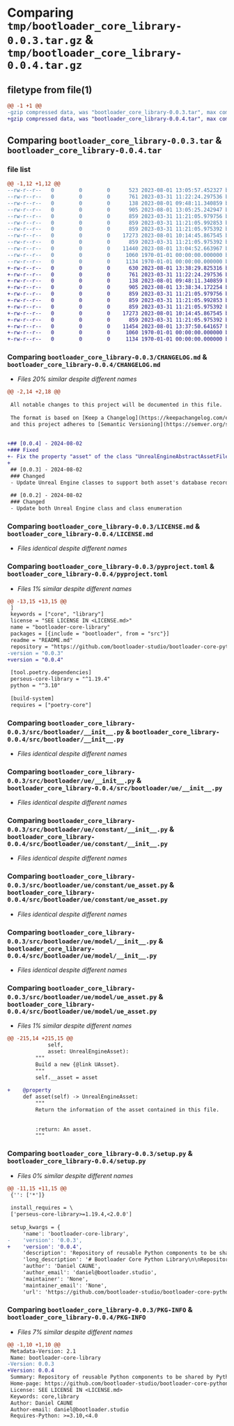 # Comparing `tmp/bootloader_core_library-0.0.3.tar.gz` & `tmp/bootloader_core_library-0.0.4.tar.gz`

## filetype from file(1)

```diff
@@ -1 +1 @@
-gzip compressed data, was "bootloader_core_library-0.0.3.tar", max compression
+gzip compressed data, was "bootloader_core_library-0.0.4.tar", max compression
```

## Comparing `bootloader_core_library-0.0.3.tar` & `bootloader_core_library-0.0.4.tar`

### file list

```diff
@@ -1,12 +1,12 @@
--rw-r--r--   0        0        0      523 2023-08-01 13:05:57.452327 bootloader_core_library-0.0.3/CHANGELOG.md
--rw-r--r--   0        0        0      761 2023-03-31 11:22:24.297536 bootloader_core_library-0.0.3/LICENSE.md
--rw-r--r--   0        0        0      138 2023-08-01 09:48:11.340859 bootloader_core_library-0.0.3/README.md
--rw-r--r--   0        0        0      905 2023-08-01 13:05:25.242947 bootloader_core_library-0.0.3/pyproject.toml
--rw-r--r--   0        0        0      859 2023-03-31 11:21:05.979756 bootloader_core_library-0.0.3/src/bootloader/__init__.py
--rw-r--r--   0        0        0      859 2023-03-31 11:21:05.992853 bootloader_core_library-0.0.3/src/bootloader/ue/__init__.py
--rw-r--r--   0        0        0      859 2023-03-31 11:21:05.975392 bootloader_core_library-0.0.3/src/bootloader/ue/constant/__init__.py
--rw-r--r--   0        0        0    17273 2023-08-01 10:14:45.867545 bootloader_core_library-0.0.3/src/bootloader/ue/constant/ue_asset.py
--rw-r--r--   0        0        0      859 2023-03-31 11:21:05.975392 bootloader_core_library-0.0.3/src/bootloader/ue/model/__init__.py
--rw-r--r--   0        0        0    11440 2023-08-01 13:04:52.663967 bootloader_core_library-0.0.3/src/bootloader/ue/model/ue_asset.py
--rw-r--r--   0        0        0     1060 1970-01-01 00:00:00.000000 bootloader_core_library-0.0.3/setup.py
--rw-r--r--   0        0        0     1134 1970-01-01 00:00:00.000000 bootloader_core_library-0.0.3/PKG-INFO
+-rw-r--r--   0        0        0      630 2023-08-01 13:38:29.825316 bootloader_core_library-0.0.4/CHANGELOG.md
+-rw-r--r--   0        0        0      761 2023-03-31 11:22:24.297536 bootloader_core_library-0.0.4/LICENSE.md
+-rw-r--r--   0        0        0      138 2023-08-01 09:48:11.340859 bootloader_core_library-0.0.4/README.md
+-rw-r--r--   0        0        0      905 2023-08-01 13:38:34.172254 bootloader_core_library-0.0.4/pyproject.toml
+-rw-r--r--   0        0        0      859 2023-03-31 11:21:05.979756 bootloader_core_library-0.0.4/src/bootloader/__init__.py
+-rw-r--r--   0        0        0      859 2023-03-31 11:21:05.992853 bootloader_core_library-0.0.4/src/bootloader/ue/__init__.py
+-rw-r--r--   0        0        0      859 2023-03-31 11:21:05.975392 bootloader_core_library-0.0.4/src/bootloader/ue/constant/__init__.py
+-rw-r--r--   0        0        0    17273 2023-08-01 10:14:45.867545 bootloader_core_library-0.0.4/src/bootloader/ue/constant/ue_asset.py
+-rw-r--r--   0        0        0      859 2023-03-31 11:21:05.975392 bootloader_core_library-0.0.4/src/bootloader/ue/model/__init__.py
+-rw-r--r--   0        0        0    11454 2023-08-01 13:37:50.641657 bootloader_core_library-0.0.4/src/bootloader/ue/model/ue_asset.py
+-rw-r--r--   0        0        0     1060 1970-01-01 00:00:00.000000 bootloader_core_library-0.0.4/setup.py
+-rw-r--r--   0        0        0     1134 1970-01-01 00:00:00.000000 bootloader_core_library-0.0.4/PKG-INFO
```

### Comparing `bootloader_core_library-0.0.3/CHANGELOG.md` & `bootloader_core_library-0.0.4/CHANGELOG.md`

 * *Files 20% similar despite different names*

```diff
@@ -2,14 +2,18 @@
 
 All notable changes to this project will be documented in this file.
 
 The format is based on [Keep a Changelog](https://keepachangelog.com/en/1.0.0/), 
 and this project adheres to [Semantic Versioning](https://semver.org/spec/v2.0.0.html).
 
 
+## [0.0.4] - 2024-08-02
+### Fixed
+- Fix the property "asset" of the class "UnrealEngineAbstractAssetFile"
+
 ## [0.0.3] - 2024-08-02
 ### Changed
 - Update Unreal Engine classes to support both asset's database record and file system
 
 ## [0.0.2] - 2024-08-02
 ### Changed
 - Update both Unreal Engine class and class enumeration
```

### Comparing `bootloader_core_library-0.0.3/LICENSE.md` & `bootloader_core_library-0.0.4/LICENSE.md`

 * *Files identical despite different names*

### Comparing `bootloader_core_library-0.0.3/pyproject.toml` & `bootloader_core_library-0.0.4/pyproject.toml`

 * *Files 1% similar despite different names*

```diff
@@ -13,15 +13,15 @@
 ]
 keywords = ["core", "library"]
 license = "SEE LICENSE IN <LICENSE.md>"
 name = "bootloader-core-library"
 packages = [{include = "bootloader", from = "src"}]
 readme = "README.md"
 repository = "https://github.com/bootloader-studio/bootloader-core-python-library"
-version = "0.0.3"
+version = "0.0.4"
 
 [tool.poetry.dependencies]
 perseus-core-library = "^1.19.4"
 python = "^3.10"
 
 [build-system]
 requires = ["poetry-core"]
```

### Comparing `bootloader_core_library-0.0.3/src/bootloader/__init__.py` & `bootloader_core_library-0.0.4/src/bootloader/__init__.py`

 * *Files identical despite different names*

### Comparing `bootloader_core_library-0.0.3/src/bootloader/ue/__init__.py` & `bootloader_core_library-0.0.4/src/bootloader/ue/__init__.py`

 * *Files identical despite different names*

### Comparing `bootloader_core_library-0.0.3/src/bootloader/ue/constant/__init__.py` & `bootloader_core_library-0.0.4/src/bootloader/ue/constant/__init__.py`

 * *Files identical despite different names*

### Comparing `bootloader_core_library-0.0.3/src/bootloader/ue/constant/ue_asset.py` & `bootloader_core_library-0.0.4/src/bootloader/ue/constant/ue_asset.py`

 * *Files identical despite different names*

### Comparing `bootloader_core_library-0.0.3/src/bootloader/ue/model/__init__.py` & `bootloader_core_library-0.0.4/src/bootloader/ue/model/__init__.py`

 * *Files identical despite different names*

### Comparing `bootloader_core_library-0.0.3/src/bootloader/ue/model/ue_asset.py` & `bootloader_core_library-0.0.4/src/bootloader/ue/model/ue_asset.py`

 * *Files 1% similar despite different names*

```diff
@@ -215,14 +215,15 @@
             self,
             asset: UnrealEngineAsset):
         """
         Build a new {@link UAsset}.
         """
         self.__asset = asset
 
+    @property
     def asset(self) -> UnrealEngineAsset:
         """
         Return the information of the asset contained in this file.
 
 
         :return: An asset.
         """
```

### Comparing `bootloader_core_library-0.0.3/setup.py` & `bootloader_core_library-0.0.4/setup.py`

 * *Files 0% similar despite different names*

```diff
@@ -11,15 +11,15 @@
 {'': ['*']}
 
 install_requires = \
 ['perseus-core-library>=1.19.4,<2.0.0']
 
 setup_kwargs = {
     'name': 'bootloader-core-library',
-    'version': '0.0.3',
+    'version': '0.0.4',
     'description': 'Repository of reusable Python components to be shared by Python projects using the Bootloader services',
     'long_description': '# Bootloader Core Python Library\n\nRepository of reusable Python components to be shared by Python projects using the Bootloader services.\n',
     'author': 'Daniel CAUNE',
     'author_email': 'daniel@bootloader.studio',
     'maintainer': 'None',
     'maintainer_email': 'None',
     'url': 'https://github.com/bootloader-studio/bootloader-core-python-library',
```

### Comparing `bootloader_core_library-0.0.3/PKG-INFO` & `bootloader_core_library-0.0.4/PKG-INFO`

 * *Files 7% similar despite different names*

```diff
@@ -1,10 +1,10 @@
 Metadata-Version: 2.1
 Name: bootloader-core-library
-Version: 0.0.3
+Version: 0.0.4
 Summary: Repository of reusable Python components to be shared by Python projects using the Bootloader services
 Home-page: https://github.com/bootloader-studio/bootloader-core-python-library
 License: SEE LICENSE IN <LICENSE.md>
 Keywords: core,library
 Author: Daniel CAUNE
 Author-email: daniel@bootloader.studio
 Requires-Python: >=3.10,<4.0
```

